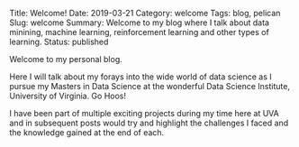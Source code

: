 Title: Welcome!
Date: 2019-03-21
Category: welcome
Tags: blog, pelican
Slug: welcome
Summary: Welcome to my blog where I talk about data minining, machine learning, reinforcement learning and other types of learning.
Status: published


Welcome to my personal blog. 

Here I will talk about my forays into the wide world of data science as I pursue my Masters in Data Science at the wonderful Data Science Institute, University of Virginia. Go Hoos!

I have been part of multiple exciting projects during my time here at UVA and in subsequent posts would try and highlight the challenges I faced and the knowledge gained at the end of each.


